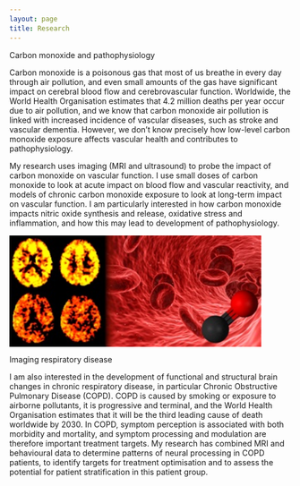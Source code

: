 ```yaml
---
layout: page
title: Research
---
```


Carbon monoxide and pathophysiology

Carbon monoxide is a poisonous gas that most of us breathe in every day through air pollution, and even small amounts of the gas have significant impact on cerebral blood flow and cerebrovascular function. Worldwide, the World Health Organisation estimates that 4.2 million deaths per year occur due to air pollution, and we know that carbon monoxide air pollution is linked with increased incidence of vascular diseases, such as stroke and vascular dementia. However, we don’t know precisely how low-level carbon monoxide exposure affects vascular health and contributes to pathophysiology. 

My research uses imaging (MRI and ultrasound) to probe the impact of carbon monoxide on vascular function. I use small doses of carbon monoxide to look at acute impact on blood flow and vascular reactivity, and models of chronic carbon monoxide exposure to look at long-term impact on vascular function. I am particularly interested in how carbon monoxide impacts nitric oxide synthesis and release, oxidative stress and inflammation, and how this may lead to development of pathophysiology.  

<img src="/assets/herigstad_research.jpg" alt="Research" align="middle" style="width: 450px;"/>

Imaging respiratory disease

I am also interested in the development of functional and structural brain changes in chronic respiratory disease, in particular Chronic Obstructive Pulmonary Disease (COPD). COPD is caused by smoking or exposure to airborne pollutants, it is progressive and terminal, and the World Health Organisation estimates that it will be the third leading cause of death worldwide by 2030. In COPD, symptom perception is associated with both morbidity and mortality, and symptom processing and modulation are therefore important treatment targets. My research has combined MRI and behavioural data to determine patterns of neural processing in COPD patients, to identify targets for treatment optimisation and to assess the potential for patient stratification in this patient group. 
